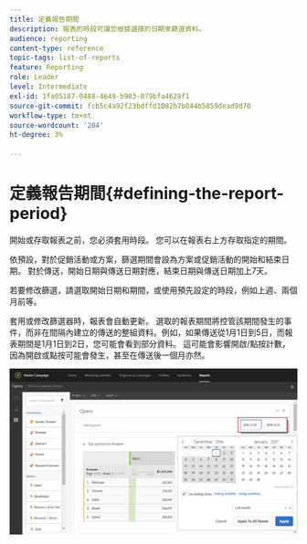 ```yaml
---
title: 定義報告期間
description: 報表的時段可讓您根據選擇的日期來篩選資料。
audience: reporting
content-type: reference
topic-tags: list-of-reports
feature: Reporting
role: Leader
level: Intermediate
exl-id: 1fa05187-0488-4649-b903-079bfa4628f1
source-git-commit: fcb5c4a92f23bdffd1082b7b044b5859dead9d70
workflow-type: tm+mt
source-wordcount: '204'
ht-degree: 3%

---
```


# 定義報告期間{#defining-the-report-period}

開始或存取報表之前，您必須套用時段。 您可以在報表右上方存取指定的期間。

依預設，對於促銷活動或方案，篩選期間會設為方案或促銷活動的開始和結束日期。 對於傳送，開始日期與傳送日期對應，結束日期與傳送日期加上7天。

若要修改篩選，請選取開始日期和期間，或使用預先設定的時段，例如上週、兩個月前等。

套用或修改篩選器時，報表會自動更新。 選取的報表期間將控管該期間發生的事件，而非在間隔內建立的傳送的整組資料。例如，如果傳送從1月1日到5日，而報表期間是1月1日到2日，您可能會看到部分資料。 這可能會影響開啟/點按計數，因為開啟或點按可能會發生，甚至在傳送後一個月亦然。

![](assets/campaign_reports_5.png)

